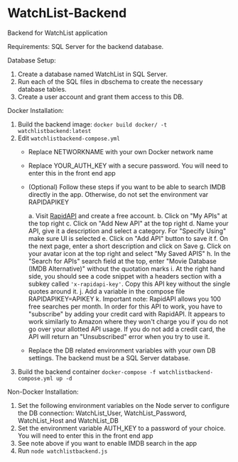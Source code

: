 # WatchList-Backend
Backend for WatchList application

Requirements: SQL Server for the backend database.

Database Setup:

1. Create a database named WatchList in SQL Server.
1. Run each of the SQL files in dbschema to create the necessary database tables.
1. Create a user account and grant them access to this DB.

Docker Installation:

1. Build the backend image: `docker build docker/ -t watchlistbackend:latest`
1. Edit `watchlistbackend-compose.yml`
   - Replace NETWORKNAME with your own Docker network name
   - Replace YOUR_AUTH_KEY with a secure password. You will need to enter this in the front end app
   - (Optional) Follow these steps if you want to be able to search IMDB directly in the app. Otherwise, do not set the environment var RAPIDAPIKEY
   
     a. Visit [RapidAPI](rapidapi.com) and create a free account.
     b. Click on "My APIs" at the top right
     c. Click on "Add New API" at the top right
     d. Name your API, give it a description and select a category. For "Specify Using" make sure UI is selected
     e. Click on "Add API" button to save it
     f. On the next page, enter a short description and click on Save
     g. Click on your avatar icon at the top right and select "My Saved APIS"
     h. In the "Search for APIs" search field at the top, enter "Movie Database (IMDB Alternative)" without the quotation marks
     i. At the right hand side, you should see a code snippet with a headers section with a subkey called `'x-rapidapi-key'`. Copy this API key without the single quotes around it.
     j. Add a variable in the compose file RAPIDAPIKEY=APIKEY
     k. Important note: RapidAPI allows you 100 free searches per month. In order for this API to work, you have to "subscribe" by adding your credit card with RapidAPI. It appears to work similarly to Amazon where they won't charge you if you do not go over your allotted API usage. If you do not add a credit card, the API will return an "Unsubscribed" error when you try to use it.
   - Replace the DB related environment variables with your own DB settings. The backend must be a SQL Server database.
1. Build the backend container `docker-compose -f watchlistbackend-compose.yml up -d`

Non-Docker Installation:

1. Set the following environment variables on the Node server to configure the DB connection: WatchList_User, WatchList_Password, WatchList_Host and WatchList_DB
1. Set the environment variable AUTH_KEY to a password of your choice. You will need to enter this in the front end app
1. See note above if you want to enable IMDB search in the app
1. Run `node watchlistbackend.js`
